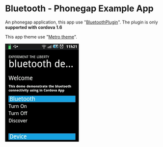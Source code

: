 Bluetooth - Phonegap Example App
================================

An phonegap application, this app use "[BluetoothPlugin]".
The plugin is only **supported with cordova 1.6**

This app theme use "[Metro theme]".

![App Screenshot](/screenshot.jpeg)

[BluetoothPlugin]: https://github.com/phonegap/phonegap-plugins/tree/master/Android/BluetoothPlugin
[Metro theme]: https://github.com/sgrebnov/jqmobile-metro-theme
